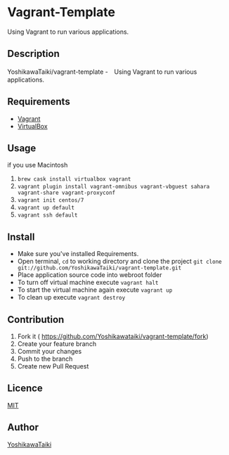 Vagrant-Template
====
Using Vagrant to run various applications.

## Description
YoshikawaTaiki/vagrant-template -　Using Vagrant to run various applications.

## Requirements
- [Vagrant](https://www.vagrantup.com/)
- [VirtualBox](https://www.virtualbox.org/)

## Usage
if you use Macintosh
1. `brew cask install virtualbox vagrant`
2. `vagrant plugin install vagrant-omnibus vagrant-vbguest sahara vagrant-share vagrant-proxyconf`
3. `vagrant init centos/7`
4. `vagrant up default`
5. `vagrant ssh default`

## Install
- Make sure you've installed Requirements.
- Open terminal, `cd` to working directory and clone the project `git clone git://github.com/YoshikawaTaiki/vagrant-template.git`
- Place application source code into webroot folder
- To turn off virtual machine execute `vagrant halt`
- To start the virtual machine again execute `vagrant up`
- To clean up execute `vagrant destroy`

## Contribution
1. Fork it ( https://github.com/Yoshikawataiki/vagrant-template/fork)
2. Create your feature branch
3. Commit your changes
4. Push to the branch
5. Create new Pull Request

## Licence

[MIT](https://github.com/YoshikawaTaiki/vagrant-template/blob/master/LICENSE)


## Author

[YoshikawaTaiki](https://github.com/YoshikawaTaiki)
